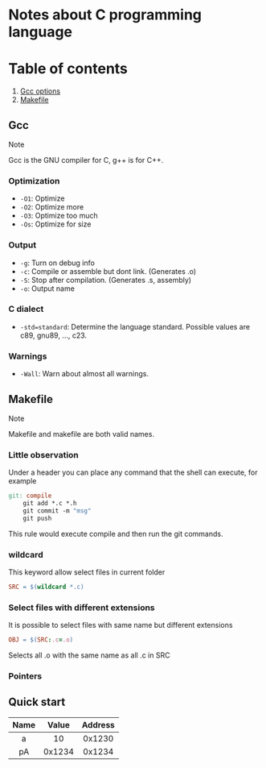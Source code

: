 # Notes about C programming language

# Table of contents
1. [Gcc options](#Gcc)
2. [Makefile](#Makefile)


## Gcc

> [!NOTE]
> Gcc is the GNU compiler for C, g++ is for C++.

### Optimization

- `-O1`: Optimize
- `-O2`: Optimize more
- `-O3`: Optimize too much
- `-Os`: Optimize for size

### Output

- `-g`: Turn on debug info
- `-c`: Compile or assemble but dont link. (Generates .o)
- `-S`: Stop after compilation. (Generates .s, assembly)
- `-o`: Output name

### C dialect

- `-std=standard`: Determine the language standard. Possible values are c89, gnu89, ..., c23.

### Warnings

- `-Wall`: Warn about almost all warnings.


## Makefile

> [!NOTE]
> Makefile and makefile are both valid names.

### Little observation

Under a header you can place any command that the shell
can execute, for example

``` makefile
git: compile
    git add *.c *.h
    git commit -m "msg"
    git push
```

This rule would execute compile and then run the git commands.

### wildcard

This keyword allow select files in current folder

``` makefile
SRC = $(wildcard *.c)
```

### Select files with different extensions

It is possible to select files with same name but different extensions

``` makefile
OBJ = $(SRC:.c=.o)
```

Selects all .o with the same name as all .c in SRC

### Pointers

## Quick start

| Name | Value | Address |
| :---: | :---: | :---: |
| a | 10 | 0x1230 | <- int a = 10;
| pA | 0x1234 | 0x1234 | <- int* b = &a;
